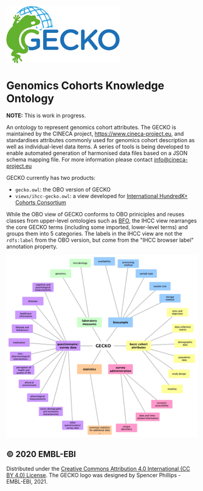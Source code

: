 <img src="https://raw.githubusercontent.com/IHCC-cohorts/GECKO/master/src/logo.png" height="150">

# Genomics Cohorts Knowledge Ontology

**NOTE:** This is work in progress.

An ontology to represent genomics cohort attributes. The GECKO is maintained by the CINECA project, https://www.cineca-project.eu, and standardises attributes commonly used for genomics cohort description as well as individual-level data items. A series of tools is being developed to enable automated generation of harmonised data files based on a JSON schema mapping file. For more information please contact info@cineca-project.eu

GECKO currently has two products:
* `gecko.owl`: the OBO version of GECKO
* `views/ihcc-gecko.owl`: a view developed for [International HundredK+ Cohorts Consortium](https://ihccglobal.org/)

While the OBO view of GECKO conforms to OBO priniciples and reuses classes from upper-level ontologies such as [BFO](http://purl.obolibrary.org/obo/bfo.owl), the IHCC view rearranges the core GECKO terms (including some imported, lower-level terms) and groups them into 5 categories. The labels in the IHCC view are not the `rdfs:label` from the OBO version, but come from the "IHCC browser label" annotation property.

![IHCC GECKO View](https://github.com/IHCC-cohorts/GECKO/blob/master/views/ihcc-gecko.jpg)

## &copy; 2020 EMBL-EBI

Distributed under the [Creative Commons Attribution 4.0 International (CC BY 4.0) License](https://creativecommons.org/licenses/by/4.0/).
The GECKO logo was designed by Spencer Phillips - EMBL-EBI, 2021.
